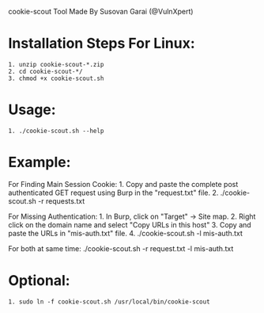 cookie-scout Tool Made By Susovan Garai (@VulnXpert)


Installation Steps For Linux:
============================
	1. unzip cookie-scout-*.zip
	2. cd cookie-scout-*/
	3. chmod +x cookie-scout.sh


Usage: 
=======
	1. ./cookie-scout.sh --help


Example:
========
For Finding Main Session Cookie:
	1. Copy and paste the complete post authenticated GET request using Burp in the "request.txt" file. 
	2. ./cookie-scout.sh -r requests.txt

For Missing Authentication:
	1. In Burp, click on "Target" -> Site map.
	2. Right click on the domain name and select "Copy URLs in this host"
	3. Copy and paste the URLs in "mis-auth.txt" file.
	4. ./cookie-scout.sh -l mis-auth.txt

For both at same time:
	./cookie-scout.sh -r request.txt -l mis-auth.txt


Optional:
==========
	1. sudo ln -f cookie-scout.sh /usr/local/bin/cookie-scout
